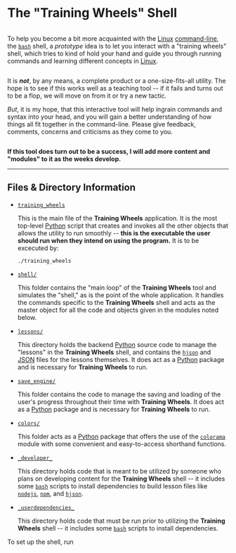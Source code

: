 The "Training Wheels" Shell
========================

<p align="center">
  <img src="https://github.com/JohnHammond/training_wheels-public/blob/master/pictures/bash.png?raw=true" alt=""/>
</p>

To help you become a bit more acquainted with the [Linux][Linux] [command-line], the [`bash`][bash] shell, a _prototype_ idea is to let you interact with a "training wheels" shell, which tries to kind of hold your hand and guide you through running commands and learning different concepts in [Linux].

<p align="center">
  <img src="https://github.com/JohnHammond/training_wheels-public/blob/master/pictures/load_a_lesson.png?raw=true" alt=""/>
</p>

It is ___not___, by any means, a complete product or a one-size-fits-all utility. The hope is to see if this works well as a teaching tool -- if it fails and turns out to be a flop, we will move on from it or try a new tactic.

_But_, it is my hope, that this interactive tool will help ingrain commands and syntax into your head, and you will gain a better understanding of how things all fit together in the command-line. Please give feedback, comments, concerns and criticisms as they come to you.

<p align="center">
  <img src="https://github.com/JohnHammond/training_wheels-public/blob/master/pictures/running.png?raw=true" alt=""/>
</p>

__If this tool does turn out to be a success, I will add more content and "modules" to it as the weeks develop.__

---------------

Files & Directory Information
--------

* [`training_wheels`](training_wheels)
    
    This is the main file of the __Training Wheels__ application. It is the most top-level [Python] script that creates and invokes all the other objects that allows the utility to run smoothly -- __this is the executable the user should run when they intend on using the program.__ It is to be excecuted by:

    ```
    ./training_wheels
    ```

* [`shell/`](shell/)
    
    This folder contains the "main loop" of the __Training Wheels__ tool and simulates the "shell," as is the point of the whole application. It handles the commands specific to the __Training Wheels__ shell and acts as the master object for all the code and objects given in the modules noted below.

* [`lessons/`](lessons/)
    
    This directory holds the backend [Python] source code to manage the "lessons" in the __Training Wheels__ shell, and contains the [`hjson`][hjson] and [JSON] files for the lessons themselves. It does act as a [Python] package and is necessary for __Training Wheels__ to run.

* [`save_engine/`](save_engine/)
    
    This folder contains the code to manage the saving and loading of the user's progress throughout their time with __Training Wheels__. It does act as a [Python] package and is necessary for __Training Wheels__ to run.

* [`colors/`](colors/)
    
    This folder acts as a [Python] package that offers the use of the [`colorama`][colorama] module with some convenient and easy-to-access shorthand functions. 

* [`_developer_`](_developer_)
    
    This directory holds code that is meant to be utilized by someone who plans on developing content for the __Training Wheels__ shell -- it includes some [`bash`][bash] scripts to install dependencies to build lesson files like [`nodejs`][nodejs], [`npm`][npm],  and [`hjson`][hjson]. 

* [`_userdependencies_`](_userdependencies_)

    This directory holds code that must be run prior to utilizing the __Training Wheels__ shell -- it includes some [`bash`][bash] scripts to install dependencies. 

To set up the shell, run 

[MicroSD]: https://en.wikipedia.org/wiki/MicroSD
[Raspbian]: https://www.raspberrypi.org/downloads/raspbian/
[operating system]: https://en.wikipedia.org/wiki/Operating_system
[operating systems]: https://en.wikipedia.org/wiki/Operating_system
[github]: https://github.com/
[bash]: https://en.wikipedia.org/wiki/Bash_(Unix_shell)
[IMG]: https://en.wikipedia.org/wiki/IMG_(file_format)
[Linux]: https://en.wikipedia.org/wiki/Linux
[Microsoft Windows]: https://en.wikipedia.org/wiki/Microsoft_Windows
[command-line]: https://en.wikipedia.org/wiki/Command-line_interface
[command line]: https://en.wikipedia.org/wiki/Command-line_interface
[Raspberry Pi]: https://www.raspberrypi.org/
[open-source]: https://en.wikipedia.org/wiki/Open-source_software
[Python]: https://www.python.org/
[colorama]: https://pypi.python.org/pypi/colorama
[nodejs]: https://nodejs.org/en/
[hjson]: https://hjson.org/
[npm]: https://www.npmjs.com/
[JSON]: http://www.json.org/